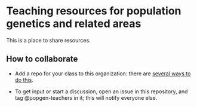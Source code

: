 # Teaching resources for population genetics and related areas

This is a place to share resources.



## How to collaborate

- Add a repo for your class to this organization: there are [several ways to do this](http://stackoverflow.com/questions/8157615/github-how-do-i-add-my-own-projects-to-an-organization-account).

- To get input or start a discussion, open an issue in this repository, and tag @popgen-teachers in it; this will notify everyone else.
